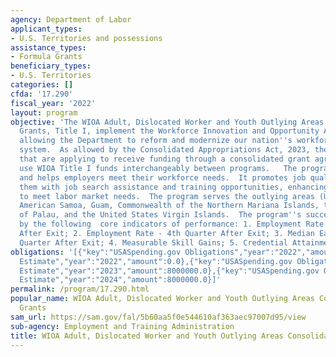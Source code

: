 ```yaml
---
agency: Department of Labor
applicant_types:
- U.S. Territories and possessions
assistance_types:
- Formula Grants
beneficiary_types:
- U.S. Territories
categories: []
cfda: '17.290'
fiscal_year: '2022'
layout: program
objective: 'The WIOA Adult, Dislocated Worker and Youth Outlying Areas Consolidated
  Grants, Title I, implement the Workforce Innovation and Opportunity Act legislation,
  allowing the Department to reform and modernize our nation''s workforce development
  system.  As allowed by the Consolidated Appropriations Act, 2023, the outlying areas
  that are applying to receive funding through a consolidated grant agreement, may
  use WIOA Title I funds interchangeably between programs.   The program serves individuals
  and helps employers meet their workforce needs.  It promotes job quality by providing
  them with job search assistance and training opportunities, enhancing their skills
  to meet labor market needs.  The program serves the outlying areas (US territories):
  American Samoa, Guam, Commonwealth of the Northern Mariana Islands, the Republic
  of Palau, and the United States Virgin Islands.  The program''s success is measured
  by the following  core indicators of performance: 1. Employment Rate - 2nd Quarter
  After Exit; 2. Employment Rate - 4th Quarter After Exit; 3. Median Earnings -  2nd
  Quarter After Exit; 4. Measurable Skill Gains; 5. Credential Attainment Rate.'
obligations: '[{"key":"USASpending.gov Obligations","year":"2022","amount":0.0},{"key":"SAM.gov
  Estimate","year":"2022","amount":0.0},{"key":"USASpending.gov Obligations","year":"2023","amount":0.0},{"key":"SAM.gov
  Estimate","year":"2023","amount":8000000.0},{"key":"USASpending.gov Obligations","year":"2024","amount":0.0},{"key":"SAM.gov
  Estimate","year":"2024","amount":8000000.0}]'
permalink: /program/17.290.html
popular_name: WIOA Adult, Dislocated Worker and Youth Outlying Areas Consolidated
  Grants
sam_url: https://sam.gov/fal/5b60aa5f0e544610af363aec97007d95/view
sub-agency: Employment and Training Administration
title: WIOA Adult, Dislocated Worker and Youth Outlying Areas Consolidated Grants
---
```

